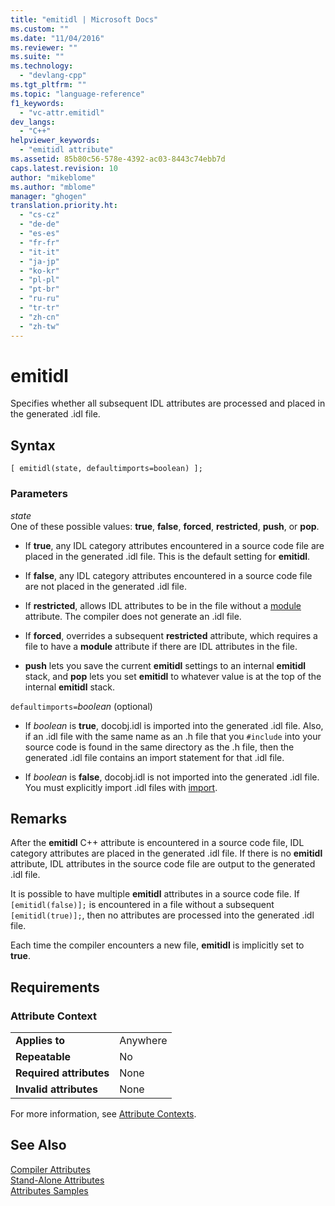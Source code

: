 ```yaml
---
title: "emitidl | Microsoft Docs"
ms.custom: ""
ms.date: "11/04/2016"
ms.reviewer: ""
ms.suite: ""
ms.technology: 
  - "devlang-cpp"
ms.tgt_pltfrm: ""
ms.topic: "language-reference"
f1_keywords: 
  - "vc-attr.emitidl"
dev_langs: 
  - "C++"
helpviewer_keywords: 
  - "emitidl attribute"
ms.assetid: 85b80c56-578e-4392-ac03-8443c74ebb7d
caps.latest.revision: 10
author: "mikeblome"
ms.author: "mblome"
manager: "ghogen"
translation.priority.ht: 
  - "cs-cz"
  - "de-de"
  - "es-es"
  - "fr-fr"
  - "it-it"
  - "ja-jp"
  - "ko-kr"
  - "pl-pl"
  - "pt-br"
  - "ru-ru"
  - "tr-tr"
  - "zh-cn"
  - "zh-tw"
---
```

# emitidl
Specifies whether all subsequent IDL attributes are processed and placed in the generated .idl file.  
  
## Syntax  
  
```
[ emitidl(state, defaultimports=boolean) ];
```  
  
### Parameters  
*state*  
One of these possible values: **true**, **false**, **forced**, **restricted**, **push**, or **pop**.  
  
-   If **true**, any IDL category attributes encountered in a source code file are placed in the generated .idl file. This is the default setting for **emitidl**.  
  
-   If **false**, any IDL category attributes encountered in a source code file are not placed in the generated .idl file.  
  
-   If **restricted**, allows IDL attributes to be in the file without a [module](../windows/module-cpp.md) attribute. The compiler does not generate an .idl file.  
  
-   If **forced**, overrides a subsequent **restricted** attribute, which requires a file to have a **module** attribute if there are IDL attributes in the file.  
  
-   **push** lets you save the current **emitidl** settings to an internal **emitidl** stack, and **pop** lets you set **emitidl** to whatever value is at the top of the internal **emitidl** stack.  
  
`defaultimports=`*boolean* \(optional)  
-   If *boolean* is **true**, docobj.idl is imported into the generated .idl file. Also, if an .idl file with the same name as an .h file that you `#include` into your source code is found in the same directory as the .h file, then the generated .idl file contains an import statement for that .idl file.  
  
-   If *boolean* is **false**, docobj.idl is not imported into the generated .idl file. You must explicitly import .idl files with [import](../windows/import.md).  
  
## Remarks  
After the **emitidl** C++ attribute is encountered in a source code file, IDL category attributes are placed in the generated .idl file. If there is no **emitidl** attribute, IDL attributes in the source code file are output to the generated .idl file.  
  
It is possible to have multiple **emitidl** attributes in a source code file. If `[emitidl(false)];` is encountered in a file without a subsequent `[emitidl(true)];`, then no attributes are processed into the generated .idl file.  
  
Each time the compiler encounters a new file, **emitidl** is implicitly set to **true**.  
  
## Requirements  
  
### Attribute Context  
  
|||  
|-|-|  
|**Applies to**|Anywhere|  
|**Repeatable**|No|  
|**Required attributes**|None|  
|**Invalid attributes**|None|  
  
For more information, see [Attribute Contexts](../windows/attribute-contexts.md).  
  
## See Also  
[Compiler Attributes](../windows/compiler-attributes.md)   
[Stand-Alone Attributes](../windows/stand-alone-attributes.md)   
[Attributes Samples](http://msdn.microsoft.com/en-us/558ebdb2-082f-44dc-b442-d8d33bf7bdb8)